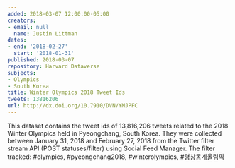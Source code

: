 ```yaml
---
added: 2018-03-07 12:00:00-05:00
creators:
- email: null
  name: Justin Littman
dates:
- end: '2018-02-27'
  start: '2018-01-31'
published: 2018-03-07
repository: Harvard Dataverse
subjects:
- Olympics
- South Korea
title: Winter Olympics 2018 Tweet Ids
tweets: 13816206
url: http://dx.doi.org/10.7910/DVN/YMJPFC
---
```


This dataset contains the tweet ids of 13,816,206 tweets related to the 2018 Winter Olympics held in Pyeongchang, South Korea. They were collected between January 31, 2018 and February 27, 2018 from the Twitter filter stream API (POST statuses/filter) using Social Feed Manager. The filter tracked: #olympics, #pyeongchang2018, #winterolympics, #평창동계올림픽
